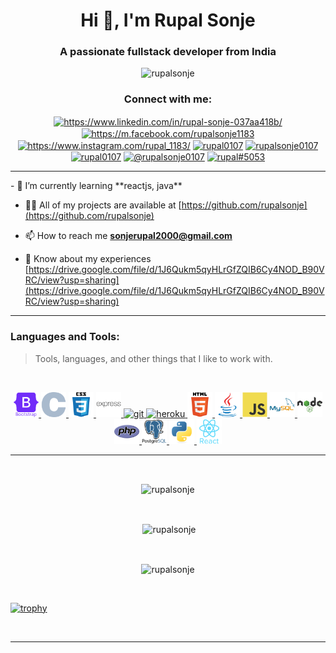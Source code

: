 <h1 align="center">Hi 👋, I'm Rupal Sonje</h1>
<h3 align="center">A passionate fullstack developer from India</h3>

<p align="center"> <img src="https://komarev.com/ghpvc/?username=rupalsonje&label=Profile%20views&color=0e13b4&style=flat" alt="rupalsonje" /> </p>

<h3 align="center">Connect with me:</h3>
<p align="center">
<a href="https://linkedin.com/in/https://www.linkedin.com/in/rupal-sonje-037aa418b/" target="blank"><img align="center" src="https://cdn.jsdelivr.net/npm/simple-icons@3.0.1/icons/linkedin.svg" alt="https://www.linkedin.com/in/rupal-sonje-037aa418b/" height="30" width="40" /></a>
<a href="https://fb.com/https://m.facebook.com/rupalsonje1183" target="blank"><img align="center" src="https://cdn.jsdelivr.net/npm/simple-icons@3.0.1/icons/facebook.svg" alt="https://m.facebook.com/rupalsonje1183" height="30" width="40" /></a>
<a href="https://instagram.com/https://www.instagram.com/rupal_1183/" target="blank"><img align="center" src="https://cdn.jsdelivr.net/npm/simple-icons@3.0.1/icons/instagram.svg" alt="https://www.instagram.com/rupal_1183/" height="30" width="40" /></a>
<a href="https://www.codechef.com/users/rupal0107" target="blank"><img align="center" src="https://cdn.jsdelivr.net/npm/simple-icons@3.1.0/icons/codechef.svg" alt="rupal0107" height="30" width="40" /></a>
<a href="https://www.hackerrank.com/rupalsonje0107" target="blank"><img align="center" src="https://cdn.jsdelivr.net/npm/simple-icons@3.0.1/icons/hackerrank.svg" alt="rupalsonje0107" height="30" width="40" /></a>
<a href="https://codeforces.com/profile/rupal0107" target="blank"><img align="center" src="https://cdn.jsdelivr.net/npm/simple-icons@3.0.1/icons/codeforces.svg" alt="rupal0107" height="30" width="40" /></a>
<a href="https://www.hackerearth.com/@rupalsonje0107" target="blank"><img align="center" src="https://cdn.jsdelivr.net/npm/simple-icons@3.0.1/icons/hackerearth.svg" alt="@rupalsonje0107" height="30" width="40" /></a>
<a href="https://discord.gg/rupal#5053" target="blank"><img align="center" src="https://cdn.jsdelivr.net/npm/simple-icons@3.0.1/icons/discord.svg" alt="rupal#5053" height="30" width="40" /></a>
</p>
 <hr>
- 🌱 I’m currently learning **reactjs, java**

- 👨‍💻 All of my projects are available at [https://github.com/rupalsonje](https://github.com/rupalsonje)

- 📫 How to reach me **sonjerupal2000@gmail.com**

- 📄 Know about my experiences [https://drive.google.com/file/d/1J6Qukm5qyHLrGfZQIB6Cy4NOD_B90VRC/view?usp=sharing](https://drive.google.com/file/d/1J6Qukm5qyHLrGfZQIB6Cy4NOD_B90VRC/view?usp=sharing)
<hr>
<h3 align="left">Languages and Tools:</h3>

> Tools, languages, and other things that I like to work with.

<br>
<p align="center">
<a href="https://getbootstrap.com" target="_blank"> 
  <img src="https://raw.githubusercontent.com/devicons/devicon/master/icons/bootstrap/bootstrap-plain-wordmark.svg" alt="bootstrap" width="40" height="40"/> 
</a> 
<a href="https://www.cprogramming.com/" target="_blank">
  <img src="https://raw.githubusercontent.com/devicons/devicon/master/icons/c/c-original.svg" alt="c" width="40" height="40"/>
</a> 
<a href="https://www.w3schools.com/css/" target="_blank"> 
  <img src="https://raw.githubusercontent.com/devicons/devicon/master/icons/css3/css3-original-wordmark.svg" alt="css3" width="40" height="40"/> 
</a> 
<a href="https://expressjs.com" target="_blank">
  <img src="https://raw.githubusercontent.com/devicons/devicon/master/icons/express/express-original-wordmark.svg" alt="express" width="40" height="40"/> 
</a>
<a href="https://git-scm.com/" target="_blank">
  <img src="https://www.vectorlogo.zone/logos/git-scm/git-scm-icon.svg" alt="git" width="40" height="40"/> 
</a>
<a href="https://heroku.com" target="_blank"> 
  <img src="https://www.vectorlogo.zone/logos/heroku/heroku-icon.svg" alt="heroku" width="40" height="40"/> 
</a> 
<a href="https://www.w3.org/html/" target="_blank">
 <img src="https://raw.githubusercontent.com/devicons/devicon/master/icons/html5/html5-original-wordmark.svg" alt="html5" width="40" height="40"/>
</a> 
<a href="https://www.java.com" target="_blank"> 
  <img src="https://raw.githubusercontent.com/devicons/devicon/master/icons/java/java-original.svg" alt="java" width="40" height="40"/> 
</a> 
<a href="https://developer.mozilla.org/en-US/docs/Web/JavaScript" target="_blank"> 
  <img src="https://raw.githubusercontent.com/devicons/devicon/master/icons/javascript/javascript-original.svg" alt="javascript" width="40" height="40"/> 
</a> 
<a href="https://www.mysql.com/" target="_blank"> 
  <img src="https://raw.githubusercontent.com/devicons/devicon/master/icons/mysql/mysql-original-wordmark.svg" alt="mysql" width="40" height="40"/> 
</a> 
<a href="https://nodejs.org" target="_blank"> 
  <img src="https://raw.githubusercontent.com/devicons/devicon/master/icons/nodejs/nodejs-original-wordmark.svg" alt="nodejs" width="40" height="40"/>
</a> 
<a href="https://www.php.net" target="_blank">
  <img src="https://raw.githubusercontent.com/devicons/devicon/master/icons/php/php-original.svg" alt="php" width="40" height="40"/> 
</a> 
<a href="https://www.postgresql.org" target="_blank">
 <img src="https://raw.githubusercontent.com/devicons/devicon/master/icons/postgresql/postgresql-original-wordmark.svg" alt="postgresql" width="40" height="40"/>
</a>
<a href="https://www.python.org" target="_blank">
  <img src="https://raw.githubusercontent.com/devicons/devicon/master/icons/python/python-original.svg" alt="python" width="40" height="40"/>
</a>
<a href="https://reactjs.org/" target="_blank"> 
 <img src="https://raw.githubusercontent.com/devicons/devicon/master/icons/react/react-original-wordmark.svg" alt="react" width="40" height="40"/> 
</a>                                                                                                                                    
</p>

 <hr>
<br>
<p align="center"><img align="center" src="https://github-readme-stats.vercel.app/api/top-langs?username=rupalsonje&show_icons=true&theme=radical&locale=en&layout=compact" alt="rupalsonje" /></p>
<br>

<p align="center">&nbsp;<img align="center" src="https://github-readme-stats.vercel.app/api?username=rupalsonje&show_icons=true&theme=radical&locale=en" alt="rupalsonje" /></p>
<br>

<p align="center"><img align="center" src="https://github-readme-streak-stats.herokuapp.com/?user=rupalsonje&theme=dark" alt="rupalsonje" /></p>
<br>
<p align="left"> 
 
[![trophy](https://github-profile-trophy.vercel.app/?username=rupalsonje&theme=nord&column=7)](https://github.com/ryo-ma/github-profile-trophy)

</p>
<br>
 <hr>
